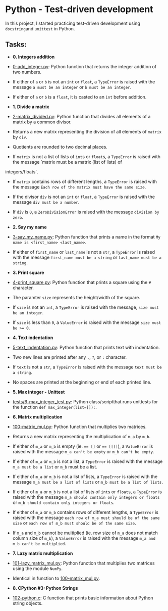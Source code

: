 #  Python - Test-driven development

In this project, I started practicing test-driven development using `docstring`and `unittest` in Python.

##  Tasks:

* **0. Integers addition**

* [0-add_integer.py](./0-add_integer.py): Python function that returns the integer addition of two numbers.

* If either of `a` or `b` is not an `int` or `float`, a `TypeError` is raised with the message `a must be an integer` or `b must be an integer`.

* If either of `a` or `b` is a `float`, it is casted to an `int` before addition.

* **1. Divide a matrix**

* [2-matrix_divided.py](./2-matrix_divided.py): Python function that divides all elements of a matrix by a common divisor.

* Returns a new matrix representing the division of all elements of `matrix` by `div`.

* Quotients are rounded to two decimal places.

* If `matrix` is not a list of lists of `int`s or `float`s, a `TypeError` is raised with the message `matrix must be a matrix (list of lists) of

integers/floats`.

* If `matrix` contains rows of different lengths, a `TypeError` is raised with the message `Each row of the matrix must have the same size`.

* If the divisor `div` is not an `int` or `float`, a `TypeError` is raised with the message `div must be a number`.

* If `div` is `0`, a `ZeroDivisionError` is raised with the message `division by zero`.

* **2. Say my name**

* [3-say_my_name.py](./3-say_my_name.py): Python function that prints a name in the format `My name is <first_name> <last_name>`.

* If either of `first_name` or `last_name` is not a `str`, a `TypeError` is raised with the message `first_name must be a string` or `last_name must be a string`.

* **3. Print square**

* [4-print_square.py](./4-print_square.py): Python function that prints a square using the `#` character.

* The paramter `size` represents the height/width of the square.

* If `size` is not an `int`, a `TypeError` is raised with the message, `size must be an integer`.

* If `size` is less than `0`, a `ValueError` is raised with the message `size must be >= 0`.

* **4. Text indentation**

* [5-text_indentation.py](./5-text_indentation.py): Python function that prints text with indentation.

* Two new lines are printed after any `.`, `?`, or `:` character.

* If `text` is not a `str`, a `TypeError` is raised with the message `text must be a string`.

* No spaces are printed at the beginning or end of each printed line.

* **5. Max integer - Unittest**

* [tests/6-max_integer_test.py](./tests/6-max_integer_text.py): Python class/scriptthat runs unittests for the function `def max_integer(list=[]):`.

* **6. Matrix multiplication**

* [100-matrix_mul.py](./100-matrix_mul.py): Python function that multiplies two matrices.

* Returns a new matrix representing the multiplication of `m_a` by `m_b`.

* If either of `m_a` or `m_b` is empty (ie. `== []` or `== [[]]`), a `ValueError` is raised with the message `m_a can't be empty` or `m_b can't be empty`.

* If either of `m_a` or `m_b` is not a list, a `TypeError` is raised with the message `m_a must be a list` or `m_b` must be a list.

* If either of `m_a` or `m_b` is not a list of lists, a `TypeError` is raised with the message `m_a must be a list of lists` or `m_b must be a list of lists`.

* If either of `m_a` or `m_b` is not a list of lists of `int`s or `float`s, a `TypeError` is raised with the message `m_a should contain only integers or floats` or `m_b should contain only integers or floats`.

* If either of `m_a` or `m_b` contains rows of different lengths, a `TypeError` is raised with the message `each row of m_a must should be of the same size` or `each row of m_b must should be of the same size`.

* If `m_a` and `m_b` cannot be multiplied (ie. row size of `m_a` does not match column size of `m_b`), a `ValueError` is raised with the message `m_a and m_b can't be multiplied`.

* **7. Lazy matrix multiplication**

* [101-lazy_matrix_mul.py](./101-lazy_matrix_mul.py): Python function that multiplies two matrices using the module `NumPy`.

* Identical in function to [100-matrix_mul.py](./100-matrix_mul.py).

* **8. CPython #3: Python Strings**

* [102-python.c](./102-python.c): C function that prints basic information about Python string objects.
